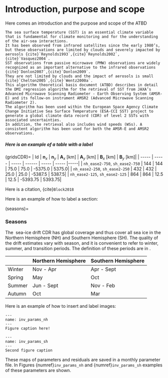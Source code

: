 # Introduction, purpose and scope

Here comes an introduction and the purpose and scope of the ATBD


```{note}
The sea surface temperature (SST) is an essential climate variable that is fundamental for climate monitoring and for the understanding of the air-sea interactions. 
It has been observed from infrared satellites since the early 1980’s, but these observations are limited by clouds and severely impacted by aerosols {cite}`Reynolds1993`,{cite}`Reynolds2002`,{cite}`Vasquez2004`. 
SST observations from passive microwave (PMW) observations are widely recognized as an important alternative to the infrared observations {cite}`Donlon2007`,{cite}`Donlon2009`. 
They are not limited by clouds and the impact of aerosols is small {cite}`Chelton2005`,{cite}`Wentz2000a`.
This algorithm theoretical basis document (ATBD) describes in detail the DMI regression algorithm for the retrieval of SST from JAXA’s Advanced Microwave Scanning Radiometer - Earth Observing System (AMSR-E) and its follow-on instrument AMSR2 (Advanced Microwave Scanning Radiometer 2). 
The algorithm has been used within the European Space Agency Climate Change Initiative Sea Surface Temperature (ESA-CCI SST) project to generate a global climate data record (CDR) of level 2 SSTs with associated uncertainties. 
In addition, the retrieval also includes wind speeds (WSs). A consistent algorithm has been used for both the AMSR-E and AMSR2 observations.
```

##### Here is an example of a table with a label
(gridsCDR)=
 | Id  |  $\mathbf{n}_{x}$  |  $\mathbf{n}_{y}$  |  $\mathbf{A}_{x}$ \[km\] |  $\mathbf{A}_{y}$ \[km\]  | $\mathbf{B}_{x}$ \[km\]  | $\mathbf{B}_{y}$ \[km\]|
 | ----- | ----- | ----- | ------ | ----- | ----- |-----|
 | `nh_ease2-750`, `sh_ease2-750`  |  144 |  144  |   75.0   |    75.0  | -5375.0  |   5375.0|
 | `nh_ease2-250`, `sh_ease2-250`  |  432  | 432   |    25.0 |  25.0 |   -5387.5  |      5387.5|
 | `nh_ease2-125`, `sh_ease2-125`  |  864 |  864    |          12.5   |    12.5     |  -5393.75  |  5393.75|


Here is a citation, {cite}`Block2018`


Here is an example of how to label a section:

(seasons)= 
### Seasons

The  sea-ice drift CDR has global coverage and thus cover all sea ice in
the Northern Hemisphere (NH) and Southern Hemisphere (SH). The quality
of the drift estimates vary with season, and it is convenient to refer
to winter, summer, and transition periods. The definition of these
periods are in .

 |         |  Northern Hemisphere |  Southern Hemisphere|
 | --------| ---------------------| ---------------------|
 | Winter   |      Nov - Apr       |     Apr - Sept |
 | Spring   |         May        |           Oct |
 | Summer   |     Jun - Sept     |        Nov - Feb |
 | Autumn   |         Oct        |           Mar|


Here is an example of how to insert and label images:



```{figure} inv_params_nh_2013-2020_jul.jpg
---
name: inv_params_nh
---
Figure caption here!
```

```{figure} inv_params_sh_2012-2019_dec.jpg
---
name: inv_params_sh
---
Second figure caption
```

These maps of parameters and residuals are saved in a monthly parameter
file. In Figures {numref}`inv_params_nh` and {numref}`inv_params_sh`
examples of these parameters are shown.

